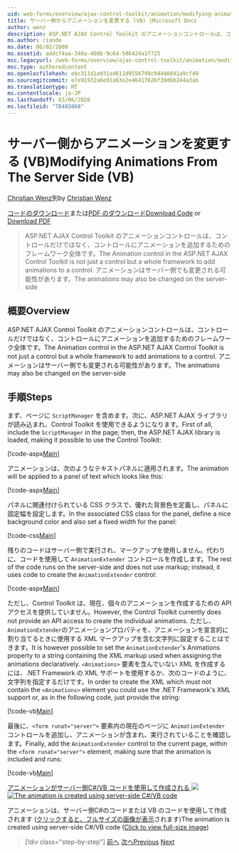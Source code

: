 ```yaml
---
uid: web-forms/overview/ajax-control-toolkit/animation/modifying-animations-from-the-server-side-vb
title: サーバー側からアニメーションを変更する (VB) |Microsoft Docs
author: wenz
description: ASP.NET AJAX Control Toolkit のアニメーションコントロールは、コントロールだけではなく、コントロールにアニメーションを追加するためのフレームワーク全体です。 アニメーションも...
ms.author: riande
ms.date: 06/02/2008
ms.assetid: addcf4aa-340a-460b-9c64-506424a1f725
msc.legacyurl: /web-forms/overview/ajax-control-toolkit/animation/modifying-animations-from-the-server-side-vb
msc.type: authoredcontent
ms.openlocfilehash: ebc311d1a931ad611d9556799c94440d41a9cf49
ms.sourcegitcommit: e7e91932a6e91a63e2e46417626f39d6b244a3ab
ms.translationtype: MT
ms.contentlocale: ja-JP
ms.lasthandoff: 03/06/2020
ms.locfileid: "78483868"
---
```

# <a name="modifying-animations-from-the-server-side-vb"></a><span data-ttu-id="5dc86-104">サーバー側からアニメーションを変更する (VB)</span><span class="sxs-lookup"><span data-stu-id="5dc86-104">Modifying Animations From The Server Side (VB)</span></span>

<span data-ttu-id="5dc86-105">[Christian Wenz](https://github.com/wenz)別</span><span class="sxs-lookup"><span data-stu-id="5dc86-105">by [Christian Wenz](https://github.com/wenz)</span></span>

<span data-ttu-id="5dc86-106">[コードのダウンロード](https://download.microsoft.com/download/f/9/a/f9a26acd-8df4-4484-8a18-199e4598f411/Animation9.vb.zip)または[PDF のダウンロード](https://download.microsoft.com/download/6/7/1/6718d452-ff89-4d3f-a90e-c74ec2d636a3/animation9VB.pdf)</span><span class="sxs-lookup"><span data-stu-id="5dc86-106">[Download Code](https://download.microsoft.com/download/f/9/a/f9a26acd-8df4-4484-8a18-199e4598f411/Animation9.vb.zip) or [Download PDF](https://download.microsoft.com/download/6/7/1/6718d452-ff89-4d3f-a90e-c74ec2d636a3/animation9VB.pdf)</span></span>

> <span data-ttu-id="5dc86-107">ASP.NET AJAX Control Toolkit のアニメーションコントロールは、コントロールだけではなく、コントロールにアニメーションを追加するためのフレームワーク全体です。</span><span class="sxs-lookup"><span data-stu-id="5dc86-107">The Animation control in the ASP.NET AJAX Control Toolkit is not just a control but a whole framework to add animations to a control.</span></span> <span data-ttu-id="5dc86-108">アニメーションはサーバー側でも変更される可能性があります。</span><span class="sxs-lookup"><span data-stu-id="5dc86-108">The animations may also be changed on the server-side</span></span>

## <a name="overview"></a><span data-ttu-id="5dc86-109">概要</span><span class="sxs-lookup"><span data-stu-id="5dc86-109">Overview</span></span>

<span data-ttu-id="5dc86-110">ASP.NET AJAX Control Toolkit のアニメーションコントロールは、コントロールだけではなく、コントロールにアニメーションを追加するためのフレームワーク全体です。</span><span class="sxs-lookup"><span data-stu-id="5dc86-110">The Animation control in the ASP.NET AJAX Control Toolkit is not just a control but a whole framework to add animations to a control.</span></span> <span data-ttu-id="5dc86-111">アニメーションはサーバー側でも変更される可能性があります。</span><span class="sxs-lookup"><span data-stu-id="5dc86-111">The animations may also be changed on the server-side</span></span>

## <a name="steps"></a><span data-ttu-id="5dc86-112">手順</span><span class="sxs-lookup"><span data-stu-id="5dc86-112">Steps</span></span>

<span data-ttu-id="5dc86-113">まず、ページに `ScriptManager` を含めます。次に、ASP.NET AJAX ライブラリが読み込まれ、Control Toolkit を使用できるようになります。</span><span class="sxs-lookup"><span data-stu-id="5dc86-113">First of all, include the `ScriptManager` in the page; then, the ASP.NET AJAX library is loaded, making it possible to use the Control Toolkit:</span></span>

[!code-aspx[Main](modifying-animations-from-the-server-side-vb/samples/sample1.aspx)]

<span data-ttu-id="5dc86-114">アニメーションは、次のようなテキストパネルに適用されます。</span><span class="sxs-lookup"><span data-stu-id="5dc86-114">The animation will be applied to a panel of text which looks like this:</span></span>

[!code-aspx[Main](modifying-animations-from-the-server-side-vb/samples/sample2.aspx)]

<span data-ttu-id="5dc86-115">パネルに関連付けられている CSS クラスで、優れた背景色を定義し、パネルに固定幅を設定します。</span><span class="sxs-lookup"><span data-stu-id="5dc86-115">In the associated CSS class for the panel, define a nice background color and also set a fixed width for the panel:</span></span>

[!code-css[Main](modifying-animations-from-the-server-side-vb/samples/sample3.css)]

<span data-ttu-id="5dc86-116">残りのコードはサーバー側で実行され、マークアップを使用しません。代わりに、コードを使用して `AnimationExtender` コントロールを作成します。</span><span class="sxs-lookup"><span data-stu-id="5dc86-116">The rest of the code runs on the server-side and does not use markup; instead, it uses code to create the `AnimationExtender` control:</span></span>

[!code-aspx[Main](modifying-animations-from-the-server-side-vb/samples/sample4.aspx)]

<span data-ttu-id="5dc86-117">ただし、Control Toolkit は、現在、個々のアニメーションを作成するための API アクセスを提供していません。</span><span class="sxs-lookup"><span data-stu-id="5dc86-117">However, the Control Toolkit currently does not provide an API access to create the individual animations.</span></span> <span data-ttu-id="5dc86-118">ただし、`AnimationExtender`のアニメーションプロパティを、アニメーションを宣言的に割り当てるときに使用する XML マークアップを含む文字列に設定することはできます。</span><span class="sxs-lookup"><span data-stu-id="5dc86-118">It is however possible to set the `AnimationExtender`'s Animations property to a string containing the XML markup used when assigning the animations declaratively.</span></span> <span data-ttu-id="5dc86-119">`<Animations>` 要素を含んでいない XML を作成するには、.NET Framework の XML サポートを使用するか、次のコードのように、文字列を指定するだけです。</span><span class="sxs-lookup"><span data-stu-id="5dc86-119">In order to create the XML which must not contain the `<Animations>` element you could use the .NET Framework's XML support or, as in the following code, just provide the string:</span></span>

[!code-vb[Main](modifying-animations-from-the-server-side-vb/samples/sample5.vb)]

<span data-ttu-id="5dc86-120">最後に、`<form runat="server">` 要素内の現在のページに `AnimationExtender` コントロールを追加し、アニメーションが含まれ、実行されていることを確認します。</span><span class="sxs-lookup"><span data-stu-id="5dc86-120">Finally, add the `AnimationExtender` control to the current page, within the `<form runat="server">` element, making sure that the animation is included and runs:</span></span>

[!code-vb[Main](modifying-animations-from-the-server-side-vb/samples/sample6.vb)]

<span data-ttu-id="5dc86-121">[アニメーションがサーバー側C#/VB コードを使用して作成される ![](modifying-animations-from-the-server-side-vb/_static/image2.png)](modifying-animations-from-the-server-side-vb/_static/image1.png)</span><span class="sxs-lookup"><span data-stu-id="5dc86-121">[![The animation is created using server-side C#/VB code](modifying-animations-from-the-server-side-vb/_static/image2.png)](modifying-animations-from-the-server-side-vb/_static/image1.png)</span></span>

<span data-ttu-id="5dc86-122">アニメーションは、サーバー側C#のコードまたは VB のコードを使用して作成されます ([クリックすると、フルサイズの画像が表示](modifying-animations-from-the-server-side-vb/_static/image3.png)されます)</span><span class="sxs-lookup"><span data-stu-id="5dc86-122">The animation is created using server-side C#/VB code ([Click to view full-size image](modifying-animations-from-the-server-side-vb/_static/image3.png))</span></span>

> [!div class="step-by-step"]
> <span data-ttu-id="5dc86-123">[前へ](triggering-an-animation-in-another-control-vb.md)
> [次へ](executing-animations-using-client-side-code-vb.md)</span><span class="sxs-lookup"><span data-stu-id="5dc86-123">[Previous](triggering-an-animation-in-another-control-vb.md)
[Next](executing-animations-using-client-side-code-vb.md)</span></span>
